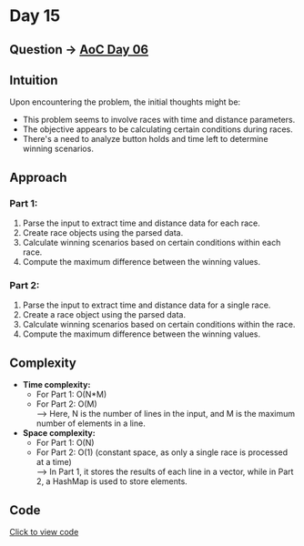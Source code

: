 # Day 15

## Question -> [AoC Day 06](https://adventofcode.com/2023/day/6)

## Intuition

Upon encountering the problem, the initial thoughts might be:

- This problem seems to involve races with time and distance parameters.
- The objective appears to be calculating certain conditions during races.
- There's a need to analyze button holds and time left to determine winning scenarios.

## Approach

### Part 1:

1. Parse the input to extract time and distance data for each race.
2. Create race objects using the parsed data.
3. Calculate winning scenarios based on certain conditions within each race.
4. Compute the maximum difference between the winning values.

### Part 2:

1. Parse the input to extract time and distance data for a single race.
2. Create a race object using the parsed data.
3. Calculate winning scenarios based on certain conditions within the race.
4. Compute the maximum difference between the winning values.

## Complexity

- **Time complexity:**
  - For Part 1: O(N\*M)
  - For Part 2: O(M)  
    --> Here, N is the number of lines in the input, and M is the maximum number of elements in a line.
- **Space complexity:**
  - For Part 1: O(N)
  - For Part 2: O(1) (constant space, as only a single race is processed at a time)  
    --> In Part 1, it stores the results of each line in a vector, while in Part 2, a HashMap is used to store elements.

## Code

[Click to view code](./AoC_day6/src/lib.rs)
